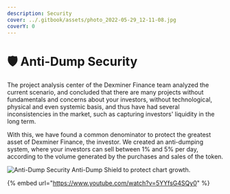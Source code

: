 ```yaml
---
description: Security
cover: ../.gitbook/assets/photo_2022-05-29_12-11-08.jpg
coverY: 0
---
```


# 🛡 Anti-Dump Security

The project analysis center of the Dexminer Finance team analyzed the current scenario, and concluded that there are many projects without fundamentals and concerns about your investors, without technological, physical and even systemic basis, and thus have had several inconsistencies in the market, such as capturing investors' liquidity in the long term.

With this, we have found a common denominator to protect the greatest asset of Dexminer Finance, the investor. We created an anti-dumping system, where your investors can sell between 1% and 5% per day, according to the volume generated by the purchases and sales of the token.

![Anti-Dump Security
Anti-Dump Shield to protect chart growth.](<../.gitbook/assets/anti dump.png>)

{% embed url="https://www.youtube.com/watch?v=5YYfsG4SQy0" %}

